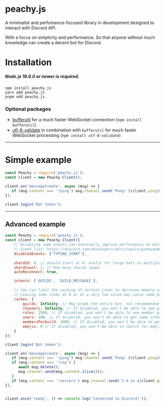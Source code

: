 # peachy.js
A minimalist and perfomance-focused library in development designed to interact with Discord API.

With a focus on simplicity and performance. So that anyone without much knowledge can create a decent bot for Discord.

# Installation

##### Node.js 16.0.0 or newer is required.

```sh-session
npm install peachy.js
yarn add peachy.js
pnpm add peachy.js
```

### Optional packages
- [bufferutil](https://www.npmjs.com/package/bufferutil) for a much faster WebSocket connection (`npm install bufferutil`)
- [utf-8-validate](https://www.npmjs.com/package/utf-8-validate) in combination with `bufferutil` for much faster WebSocket processing (`npm install utf-8-validate`)

---

# Simple example
```js
const Peachy = require('peachy.js');
const client = new Peachy.Client();

client.on('messageCreate', async (msg) => {
   if (msg.content === '!ping') msg.channel.send(`Pong! ${client.ping}ms.`);
});

client.login('Bot token');
```
---

## Advanced example
```js
const Peachy = require('peachy.js');
const client = new Peachy.Client({
    // Disabling some events can eventually improve performance on bots on many servers in combination with intents
    // Event list: https://discord.com/developers/docs/topics/gateway#commands-and-events-gateway-events
    disabledEvents: ['TYPING_START'],
    
    shardId: 0, // Should start at 0. Useful for large bots in multiple machines
    shardCount: 1, // How many shards spawn
    autoReconnect: true,

    intents: ['GUILDS', 'GUILD_MESSAGES'],
    
    // You can limit the caching of certain items to decrease memory consumption.
    // Leaving some items at 0 or at a very low value may cause some properties not to be available without the 'fetch' method.
    caches: {
        guilds: Infinity, // May break the entire bot, not recommended to disable.
        channels: Infinity, // If disabled, you won't be able to see properties and permissions for a channel through the cache.
        roles: 2500, // If disabled, you won't be able to see member properties, permissions through the cache.
        users: 100, // If disabled, you won't be able to get some information from users through the cache.
        membersPerGuild: 1000, // If disabled, you won't be able to get some member information through the cache.
        emojis: 0 // If disabled, you won't be able to search for emojis through the cache.
    }
});

client.login('Bot token');

client.on('messageCreate', async (msg) => {
   if (msg.content === '!ping') msg.channel.send(`Pong! ${client.ping}ms.`);
   if (msg.content === '!say') {
      await msg.delete();
      msg.channel.send(msg.content.slice(4));
   }
   if (msg.content === '!servers') msg.channel.send(`I'm in ${client.guilds.cache.size} guilds!`);
});


client.once('ready', () => console.log('Connected to Discord!'));
```
